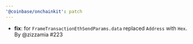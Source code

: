 ```yaml
---
'@coinbase/onchainkit': patch
---
```


- **fix**: for `FrameTransactionEthSendParams.data` replaced `Address` with `Hex`. By @zizzamia #223
